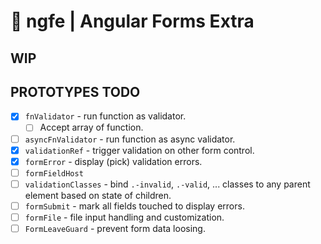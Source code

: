 # 🧰 ngfe | Angular Forms Extra

## WIP

## PROTOTYPES TODO

* [x] `fnValidator` - run function as validator.
  * [ ] Accept array of function.  
* [ ] `asyncFnValidator` - run function as async validator.
* [x] `validationRef` - trigger validation on other form control.
* [x] `formError` - display (pick) validation errors.
* [ ] `formFieldHost`
* [ ] `validationClasses` - bind `.-invalid`, `.-valid`, ... classes to any parent element based on state of children.
* [ ] `formSubmit` - mark all fields touched to display errors.
* [ ] `formFile` - file input handling and customization.
* [ ] `FormLeaveGuard` - prevent form data loosing.
